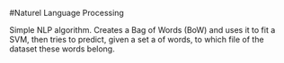 #Naturel Language Processing

Simple NLP algorithm. Creates a Bag of Words (BoW) and uses it to fit a SVM, then tries to predict, given a set a of words, to which file of the dataset these words belong.
